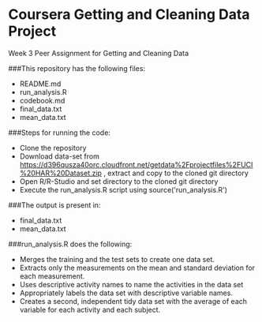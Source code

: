 # Coursera Getting and Cleaning Data Project
Week 3 Peer Assignment for Getting and Cleaning Data

###This repository has the following files:
* README.md
* run_analysis.R
* codebook.md
* final_data.txt
* mean_data.txt

###Steps for running the code:
* Clone the repository
* Download data-set from https://d396qusza40orc.cloudfront.net/getdata%2Fprojectfiles%2FUCI%20HAR%20Dataset.zip , extract and copy to the cloned git directory
* Open R/R-Studio and set directory to the cloned git directory
* Execute the run_analysis.R script using source('run_analysis.R')

###The output is present in:
* final_data.txt
* mean_data.txt

###run_analysis.R does the following:
* Merges the training and the test sets to create one data set.
* Extracts only the measurements on the mean and standard deviation for each measurement. 
* Uses descriptive activity names to name the activities in the data set
* Appropriately labels the data set with descriptive variable names. 
* Creates a second, independent tidy data set with the average of each variable for each activity and each subject.

